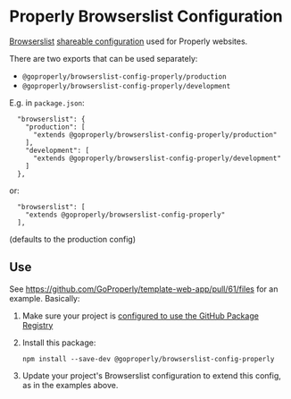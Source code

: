 # Properly Browserslist Configuration

[Browserslist](https://github.com/browserslist/browserslist) [shareable configuration](https://github.com/browserslist/browserslist#shareable-configs) used for Properly websites.

There are two exports that can be used separately:
- `@goproperly/browserslist-config-properly/production`
- `@goproperly/browserslist-config-properly/development`

E.g. in `package.json`:
```
  "browserslist": {
    "production": [
      "extends @goproperly/browserslist-config-properly/production"
    ],
    "development": [
      "extends @goproperly/browserslist-config-properly/development"
    ]
  },
```
or:
```
  "browserslist": [
    "extends @goproperly/browserslist-config-properly"
  ],
```
(defaults to the production config)

## Use
See https://github.com/GoProperly/template-web-app/pull/61/files for an example. Basically:
1. Make sure your project is [configured to use the GitHub Package Registry](https://help.github.com/en/github/managing-packages-with-github-packages/configuring-npm-for-use-with-github-packages#installing-a-package)
1. Install this package:

    `npm install --save-dev @goproperly/browserslist-config-properly`
1. Update your project's Browserslist configuration to extend this config, as in the examples above.
